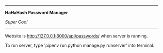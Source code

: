 ----------------------------------------------------------------

**HaHaHash Password Manager**

*Super Cool*

----------------------------------------------------------------

Website is http://127.0.0.1:8000/api/passwords/ when server is running.

To run server, type 'pipenv run python manage.py runserver' into terminal.

